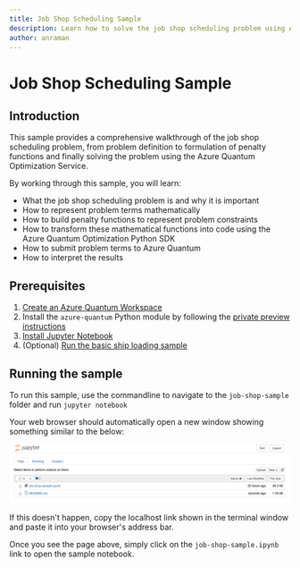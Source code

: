 ```yaml
---
title: Job Shop Scheduling Sample
description: Learn how to solve the job shop scheduling problem using Azure Quantum
author: anraman
---
```


# Job Shop Scheduling Sample

## Introduction

This sample provides a comprehensive walkthrough of the job shop scheduling problem, from problem definition to formulation of penalty functions and finally solving the problem using the Azure Quantum Optimization Service.

By working through this sample, you will learn:

- What the job shop scheduling problem is and why it is important
- How to represent problem terms mathematically
- How to build penalty functions to represent problem constraints
- How to transform these mathematical functions into code using the Azure Quantum Optimization Python SDK
- How to submit problem terms to Azure Quantum
- How to interpret the results

## Prerequisites

1. [Create an Azure Quantum Workspace](https://github.com/MicrosoftDocs/quantum-docs-private/wiki/Create-quantum-workspaces-with-the-Azure-portal)
2. Install the `azure-quantum` Python module by following the [private preview instructions](https://github.com/MicrosoftDocs/quantum-docs-private/wiki/Use-the-Python-SDK-for-Quantum-Inspired-Optimization)
3. [Install Jupyter Notebook](https://jupyter.org/install)
4. (Optional) [Run the basic ship loading sample](../shipping-sample/shipping-sample.ipynb)

## Running the sample

To run this sample, use the commandline to navigate to the `job-shop-sample` folder and run `jupyter notebook`

Your web browser should automatically open a new window showing something similar to the below:

![Jupyter Notebook landing page](./media/jupyter-homepage.png)

If this doesn't happen, copy the localhost link shown in the terminal window and paste it into your browser's address bar.

Once you see the page above, simply click on the `job-shop-sample.ipynb` link to open the sample notebook.
